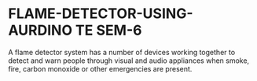 # FLAME-DETECTOR-USING-AURDINO TE SEM-6
A flame detector system has a number of devices working together to detect and warn people through visual and audio appliances when smoke, fire, carbon monoxide or other emergencies are present.
